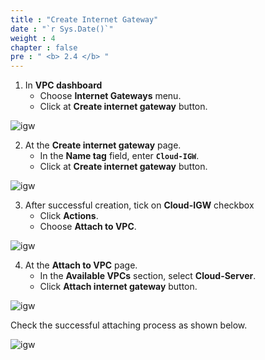 ```yaml
---
title : "Create Internet Gateway"
date : "`r Sys.Date()`"
weight : 4
chapter : false
pre : " <b> 2.4 </b> "
---
```



1. In **VPC dashboard**
    + Choose **Internet Gateways** menu.
    + Click at **Create internet gateway** button.
  
![igw](/images/2.cloudserver/igw-01.png)

2. At the **Create internet gateway** page.
    + In the **Name tag** field, enter **`Cloud-IGW`**.
    + Click at **Create internet gateway** button.
  
![igw](/images/2.cloudserver/igw-02.png)

3. After successful creation, tick on **Cloud-IGW** checkbox
    + Click **Actions**.
    + Choose **Attach to VPC**.
 
![igw](/images/2.cloudserver/igw-03.png)

4. At the **Attach to VPC** page.
    + In the **Available VPCs** section, select **Cloud-Server**.
    + Click **Attach internet gateway** button.

![igw](/images/2.cloudserver/igw-04.png)

Check the successful attaching process as shown below.

![igw](/images/2.cloudserver/igw-05.png)